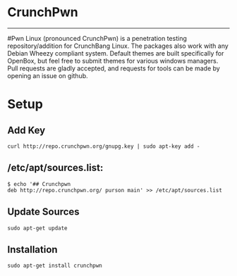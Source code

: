 CrunchPwn
=========

---
\#Pwn Linux (pronounced CrunchPwn) is a penetration testing repository/addition for CrunchBang Linux. The packages also work with any Debian Wheezy compliant system. Default themes are built specifically for OpenBox, but feel free to submit themes for various windows managers. Pull requests are gladly accepted, and requests for tools can be made by opening an issue on github.

Setup
=====
Add Key
-------
    curl http://repo.crunchpwn.org/gnupg.key | sudo apt-key add -

/etc/apt/sources.list:
---------------------
    $ echo '## Crunchpwn
    deb http://repo.crunchpwn.org/ purson main' >> /etc/apt/sources.list

Update Sources
--------------
    sudo apt-get update 

Installation
------------
    sudo apt-get install crunchpwn
